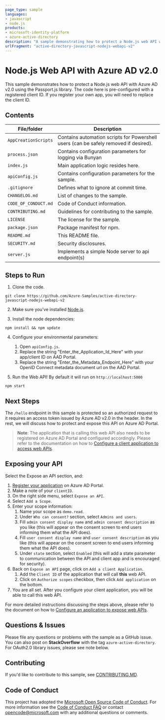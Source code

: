 ```yaml
---
page_type: sample
languages:
- javascript
- node.js
products:
- microsoft-identity-platform
- azure-active-directory
description: "A sample demonstrating how to protect a Node.js web API with Azure AD v2.0 using the Passport.js library."
urlFragment: "active-directory-javascript-nodejs-webapi-v2"
---
```


# Node.js Web API with Azure AD v2.0

This sample demonstrates how to protect a Node.js web API with Azure AD v2.0 using the Passport.js library. The code here is pre-configured with a registered client ID. If you register your own app, you will need to replace the client ID.

## Contents

| File/folder       | Description                                |
|-------------------|--------------------------------------------|
| `AppCreationScripts`   | Contains automation scripts for Powershell users (can be safely removed if desired).|
| `process.json`   | Contains configuration parameters for logging via Bunyan  |
| `index.js`   | Main application logic resides here.                     |
| `apiConfig.js`   | Contains configuration parameters for the sample. |
| `.gitignore`      | Defines what to ignore at commit time.      |
| `CHANGELOG.md`    | List of changes to the sample.             |
| `CODE_OF_CONDUCT.md` | Code of Conduct information.            |
| `CONTRIBUTING.md` | Guidelines for contributing to the sample. |
| `LICENSE`         | The license for the sample.                |
| `package.json`    | Package manifest for npm.                   |
| `README.md`       | This README file.                          |
| `SECURITY.md`     | Security disclosures.                      |
| `server.js`     | Implements a simple Node server to api endpoint(s)  |

## Steps to Run

1. Clone the code.

```console
git clone https://github.com/Azure-Samples/active-directory-javascript-nodejs-webapi-v2
```

2. Make sure you've installed [Node.js](https://nodejs.org/en/download/).

3. Install the node dependencies:

```console
npm install && npm update
```

4. Configure your environmental parameters:
   1. Open `apiConfig.js`.
   2. Replace the string "Enter_the_Application_Id_Here" with your app/client ID on AAD Portal.
   3. Replace the string "Enter_the_Metadata_Endpoint_Here" with your OpenID Connect metadata document url on the AAD Portal.

5. Run the Web API! By default it will run on `http://localhost:5000`

```console
npm start
```

## Next Steps

The `/hello` endpoint in this sample is protected so an authorized request to it requires an access token issued by Azure AD v2.0 in the header. In the rest, we will discuss how to protect and expose this API on Azure AD Portal.

> **Note**: The application that is calling this web API also needs to be registered on Azure AD Portal and configured accordingly. Please refer to the documentation on how to [Configure a client application to access web APIs](https://docs.microsoft.com/en-us/azure/active-directory/develop/quickstart-configure-app-access-web-apis).

## Exposing your API

Select the Expose an API section, and:

1. [Register your application](https://docs.microsoft.com/en-us/azure/active-directory/develop/quickstart-register-app) on Azure AD Portal.
2. Make a note of your `clientID`.
3. On the right side menu, select `Expose an API`.
4. Select `Add a Scope`.
5. Enter your scope information:
   1. Name your scope as `demo.read`.
   2. Under `Who can consent?` section, select `Admins and users`.
   3. Fill `admin consent display name` and `admin consent description` as you like (this will appear on the consent screen to end users informing them what the API does).
   4. Fill `user consent display name` and `user consent description` as you like (this will appear on the consent screen to end users informing them what the API does).
   5. Under `state` section, select `Enabled` (this will add a state parameter to communication between the API and client app and is encouraged for security).
6. Back on `Expose an API` page, click on `Add a client Application`.
   1. Add the `Client ID` of the application that will call **this** web API.
   2. Click on `Authorize scopes` checkbox, then click `Add application` on the bottom.
7. You are all set. After you configure your client application, you will be able to call this web API.

For more detailed instructions discussing the steps above, please refer to the document on how to [Configure an application to expose web APIs](https://docs.microsoft.com/en-us/azure/active-directory/develop/quickstart-configure-app-expose-web-apis).

## Questions & Issues

Please file any questions or problems with the sample as a GitHub issue.  You can also post on **StackOverflow** with the tag `azure-active-directory`. For OAuth2.0 library issues, please see note below.

## Contributing

If you'd like to contribute to this sample, see [CONTRIBUTING.MD](./CONTRIBUTING.md).

## Code of Conduct

This project has adopted the [Microsoft Open Source Code of Conduct](https://opensource.microsoft.com/codeofconduct/).
For more information see the [Code of Conduct FAQ](https://opensource.microsoft.com/codeofconduct/faq/) or
contact [opencode@microsoft.com](mailto:opencode@microsoft.com) with any additional questions or comments.
